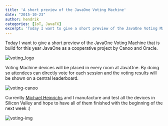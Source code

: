 ```yaml
---
title: 'A short preview of the JavaOne Voting Machine'
date: "2015-10-23"
author: hendrik
categories: [IoT, JavaFX]
excerpt: 'Today I want to give a short preview of the JavaOne Voting Machine that is build for this year JavaOne as a cooperative project by Canoo and Oracle.'
---
```

Today I want to give a short preview of the JavaOne Voting Machine that is build for this year JavaOne as a cooperative project by Canoo and Oracle.

![voting_logo](/posts/guigarage-legacy/voting_logo-1024x571.png)

Voting Machine devices will be placed in every room at JavaOne. By doing so attendees can directly vote for each session and the voting results will be shown on a central leaderboard.

![voting-canoo](/posts/guigarage-legacy/voting-canoo-1024x735.png)

Currently [Michael Heinrichs](https://twitter.com/net0pyr) and I manufacture and test all the devices in Silicon Valley and hope to have all of them finished with the beginning of the next week :)

![voting-img](/posts/guigarage-legacy/IMG_0921-1024x768.jpg)
